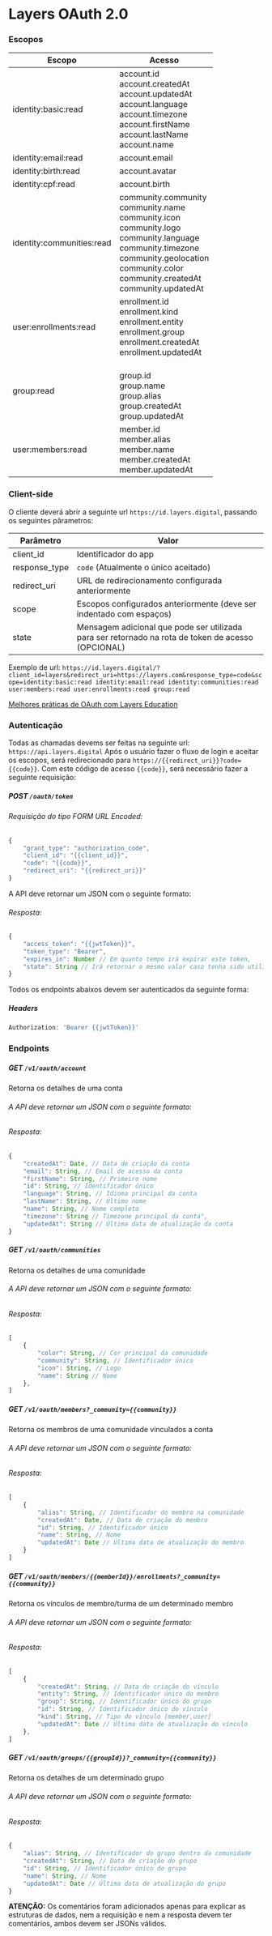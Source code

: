 # Layers OAuth 2.0

### Escopos
| Escopo                    | Acesso                                                                                                                                                                               |
|---------------------------|--------------------------------------------------------------------------------------------------------------------------------------------------------------------------------------|
| identity:basic:read       | account.id <br/>account.createdAt <br/>account.updatedAt <br/>account.language <br/>account.timezone <br/>account.firstName <br/>account.lastName <br/>account.name                                                     |
| identity:&#8288;email&#8288;:read       | account.email                                                                                                                                                                        |
| identity:birth:read       | account.avatar                                                                                                                                                                       |
| identity:cpf:read         | account.birth                                                                                                                                                                        |
| identity:communities:read | community.community <br/>community.name <br/>community.icon <br/>community.logo <br/>community.language <br/>community.timezone <br/>community.geolocation <br/>community.color <br/>community.createdAt <br/>community.updatedAt |
| user:enrollments:read     | enrollment.id <br/>enrollment.kind <br/>enrollment.entity <br/>enrollment.group <br/>enrollment.createdAt <br/>enrollment.updatedAt                                                                                               |
| group:read                | <br/>group.id <br/>group.name <br/>group.alias <br/>group.createdAt <br/>group.updatedAt                                                                                                                                          |
| user:members:read         | member.id <br/>member.alias <br/>member.name <br/>member.createdAt <br/>member.updatedAt                                                                                                                                          |

### Client-side

O cliente deverá abrir a seguinte url `https://id.layers.digital`, passando os seguintes pârametros:

| Parâmetro     | Valor                                                               |
| ------------- | ------------------------------------------------------------------- |
| client_id     | Identificador do app                                                |
| response_type | `code` (Atualmente o único aceitado)                                |
| redirect_uri  | URL de redirecionamento configurada anteriormente                   |
| scope         | Escopos configurados anteriormente (deve ser indentado com espaços) |
| state         | Mensagem adicional que pode ser utilizada para ser retornado na rota de token de acesso (OPCIONAL) |

Exemplo de url: `https://id.layers.digital/?client_id=layers&redirect_uri=https://layers.com&response_type=code&scope=identity:basic:read identity:email:read identity:communities:read user:members:read user:enrollments:read group:read`

[Melhores práticas de OAuth com Layers Education](https://github.com/layers-digital/docs/blob/master/oauth2.0/best_practices.md)

### Autenticação
Todas as chamadas devems ser feitas na seguinte url: `https://api.layers.digital`
Após o usuário fazer o fluxo de login e aceitar os escopos, será redirecionado para `https://{{redirect_uri}}?code={{code}}`. Com este código de acesso `{{code}}`, será necessário fazer a seguinte requisição:

##### **POST** `/oauth/token`
###### Requisição do tipo FORM URL Encoded:
```js
{
    "grant_type": "authorization_code",
    "client_id": "{{client_id}}",
    "code": "{{code}}",
    "redirect_uri": "{{redirect_uri}}"
}
```
A API deve retornar um JSON com o seguinte formato:
###### Resposta:
```js
{
    "access_token": "{{jwtToken}}",
    "token_type": "Bearer",
    "expires_in": Number // Em quanto tempo irá expirar este token,
    "state": String // Irá retornar o mesmo valor caso tenha sido utilizado na primeira chamada
}
```
Todos os endpoints abaixos devem ser autenticados da seguinte forma:
##### Headers
```js
Authorization: 'Bearer {{jwtToken}}'
```

### Endpoints

##### **GET** `/v1/oauth/account`
Retorna os detalhes de uma conta
###### A API deve retornar um JSON com o seguinte formato:
###### Resposta:
```js
{
    "createdAt": Date, // Data de criação da conta
    "email": String, // Email de acesso da conta
    "firstName": String, // Primeiro nome
    "id": String, // Identificador único
    "language": String, // Idioma principal da conta
    "lastName": String, // Último nome
    "name": String, // Nome completo
    "timezone": String // Timezone principal da conta",
    "updatedAt": String // Última data de atualização da conta
}
```

##### **GET** `/v1/oauth/communities`
Retorna os detalhes de uma comunidade
###### A API deve retornar um JSON com o seguinte formato:
###### Resposta:
```js
[
    {
        "color": String, // Cor principal da comunidade
        "community": String, // Identificador único
        "icon": String, // Logo
        "name": String // Nome
    },
]
```

##### **GET** `/v1/oauth/members?_community={{community}}`
Retorna os membros de uma comunidade vinculados a conta
###### A API deve retornar um JSON com o seguinte formato:
###### Resposta:
```js
[
    {
        "alias": String, // Identificador do membro na comunidade
        "createdAt": Date, // Data de criação do membro
        "id": String, // Identificador único
        "name": String, // Nome
        "updatedAt": Date // Última data de atualização do membro
    }
]
```

##### **GET** `/v1/oauth/members/{{memberId}}/enrollments?_community={{community}}`
Retorna os vínculos de membro/turma de um determinado membro
###### A API deve retornar um JSON com o seguinte formato:
###### Resposta:
```js
[
    {
        "createdAt": String, // Data de criação do vínculo
        "entity": String, // Identificador único do membro
        "group": String, // Identificador único do grupo
        "id": String, // Identificador único do vínculo
        "kind": String, // Tipo do vínculo [member,user]
        "updatedAt": Date // Última data de atualização do vínculo
    },
]
```

##### **GET** `/v1/oauth/groups/{{groupId}}?_community={{community}}`
Retorna os detalhes de um determinado grupo
###### A API deve retornar um JSON com o seguinte formato:
###### Resposta:
```js
{
    "alias": String, // Identificador do grupo dentro da comunidade
    "createdAt": String, // Data de criação do grupo
    "id": String, // Identificador único do grupo
    "name": String, // Nome
    "updatedAt": Date // Última data de atualização do grupo
}
```

**ATENÇÃO:** Os comentários foram adicionados apenas para explicar as estruturas de dados, nem a requisição e nem a resposta devem ter comentários, ambos devem ser JSONs válidos.

